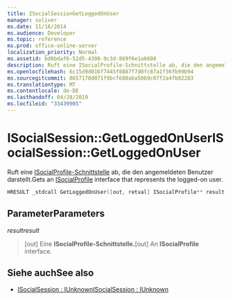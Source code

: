 ```yaml
---
title: ISocialSessionGetLoggedOnUser
manager: soliver
ms.date: 11/16/2014
ms.audience: Developer
ms.topic: reference
ms.prod: office-online-server
localization_priority: Normal
ms.assetid: bd6bdaf6-52d5-4308-9c3d-869f6e1a6608
description: Ruft eine ISocialProfile-Schnittstelle ab, die den angemeldeten Benutzer darstellt.
ms.openlocfilehash: 6c15d9d016f7445f8887f7d0fc87a1f36fb99b94
ms.sourcegitcommit: 8657170d071f9bcf680aba50b9c07f2a4fb82283
ms.translationtype: MT
ms.contentlocale: de-DE
ms.lasthandoff: 04/28/2019
ms.locfileid: "33439905"
---
```

# <a name="isocialsessiongetloggedonuser"></a><span data-ttu-id="0702a-103">ISocialSession::GetLoggedOnUser</span><span class="sxs-lookup"><span data-stu-id="0702a-103">ISocialSession::GetLoggedOnUser</span></span>

<span data-ttu-id="0702a-104">Ruft eine [ISocialProfile-Schnittstelle](isocialprofileisocialperson.md) ab, die den angemeldeten Benutzer darstellt.</span><span class="sxs-lookup"><span data-stu-id="0702a-104">Gets an [ISocialProfile](isocialprofileisocialperson.md) interface that represents the logged-on user.</span></span> 
  
```cpp
HRESULT _stdcall GetLoggedOnUser([out, retval] ISocialProfile** result);
```

## <a name="parameters"></a><span data-ttu-id="0702a-105">Parameter</span><span class="sxs-lookup"><span data-stu-id="0702a-105">Parameters</span></span>

<span data-ttu-id="0702a-106">_result_</span><span class="sxs-lookup"><span data-stu-id="0702a-106">_result_</span></span>
  
> <span data-ttu-id="0702a-107">[out] Eine **ISocialProfile-Schnittstelle.**</span><span class="sxs-lookup"><span data-stu-id="0702a-107">[out] An **ISocialProfile** interface.</span></span> 
    
## <a name="see-also"></a><span data-ttu-id="0702a-108">Siehe auch</span><span class="sxs-lookup"><span data-stu-id="0702a-108">See also</span></span>

- [<span data-ttu-id="0702a-109">ISocialSession : IUnknown</span><span class="sxs-lookup"><span data-stu-id="0702a-109">ISocialSession : IUnknown</span></span>](isocialsessioniunknown.md)

